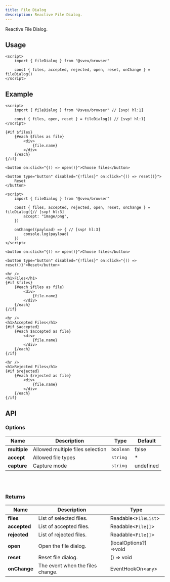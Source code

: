 ```yaml
---
title: File Dialog
description: Reactive File Dialog.
---
```


<script>
    import Meta from "$components/meta.svelte"
</script>

<Meta />

Reactive File Dialog.

## Usage

```svelte
<script>
    import { fileDialog } from "@sveu/browser"

    const { files, accepted, rejected, open, reset, onChange } = fileDialog()
</script>
```

## Example

<Tabs activeName="Default">
  <TabPanel name="Default">

```svelte live ln
<script>
    import { fileDialog } from "@sveu/browser" // [svp! hl:1]

    const { files, open, reset } = fileDialog() // [svp! hl:1]
</script>

{#if $files}
    {#each $files as file}
        <div>
            {file.name}
        </div>
    {/each}
{/if}

<button on:click="{() => open()}">Choose files</button>

<button type="button" disabled="{!files}" on:click="{() => reset()}">
    Reset
</button>
```

 </TabPanel>

  <TabPanel name="With Options">

```svelte live ln
<script>
    import { fileDialog } from "@sveu/browser"

    const { files, accepted, rejected, open, reset, onChange } = fileDialog({// [svp! hl:3]
        accept: "image/png",
    })

    onChange((payload) => { // [svp! hl:3]
        console.log(payload)
    })
</script>

<button on:click="{() => open()}">Choose files</button>

<button type="button" disabled="{!files}" on:click="{() => reset()}">Reset</button>

<hr />
<h1>Files</h1>
{#if $files}
    {#each $files as file}
        <div>
            {file.name}
        </div>
    {/each}
{/if}

<hr />
<h1>Accepted Files</h1>
{#if $accepted}
    {#each $accepted as file}
        <div>
            {file.name}
        </div>
    {/each}
{/if}

<hr />
<h1>Rejected Files</h1>
{#if $rejected}
    {#each $rejected as file}
        <div>
            {file.name}
        </div>
    {/each}
{/if}
```
  
  </TabPanel>

</Tabs>

## API

### Options

| Name         | Description                          | Type                       | Default    |
| -----------  | ------------------------------------ | ---------------------------| --------   |
| **multiple** | Allowed multiple files selection     | `boolean`                  | false      |
| **accept**   | Allowed file types                   | `string`                   | *          |
| **capture**  | Capture mode                         | `string`                   | undefined  |

<br/>
<br/>

### Returns

| Name        | Description                          | Type                          |
| ----------- | -------------------------------------| ----------------------------- |
| **files**   | List of selected files.              | Readable<`FileList`>          |
| **accepted**| List of accepted files.              | Readable<`File[]`>            |
| **rejected**| List of rejected files.              | Readable<`File[]`>            |
| **open**    | Open the file dialog.                | (localOptions?) =>void        |
| **reset**   | Reset file dialog.                   | () => void                    |
| **onChange**| The event when the files change.     | EventHookOn<`any`>            |
